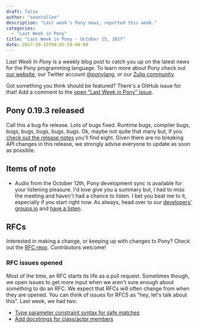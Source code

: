 ```yaml
---
draft: false
author: "seantallen"
description: "Last week's Pony news, reported this week."
categories:
  - "Last Week in Pony"
title: "Last Week in Pony - October 15, 2017"
date: 2017-10-15T08:45:59-04:00
---
```

_Last Week In Pony_ is a weekly blog post to catch you up on the latest news for the Pony programming language. To learn more about Pony check out [our website](https://ponylang.io), our Twitter account [@ponylang](https://twitter.com/ponylang), or our [Zulip community](https://ponylang.zulipchat.com).

Got something you think should be featured? There's a GitHub issue for that! Add a comment to the [open "Last Week in Pony" issue](https://github.com/ponylang/ponylang.github.io/issues?q=is%3Aissue+is%3Aopen+label%3Alast-week-in-pony).
<!-- more -->

## Pony 0.19.3 released

Call this a bug fix release. Lots of bugs fixed. Runtime bugs, compiler bugs, bugs, bugs, bugs, bugs, bugs. Ok, maybe not quite that many but, if you [check out the release notes](https://www.ponylang.io/blog/2017/10/0.19.3-released/) you'll find eight. Given there are no breaking API changes in this release, we strongly advise everyone to update as soon as possible.

## Items of note

- Audio from the October 12th, Pony development sync is available for your listening pleasure. I'd love give you a summary but, I had to miss the meeting and haven't had a chance to listen. I bet you beat me to it, especially if you start right now. As always, head over to our [developers' groups.io](https://pony.groups.io/g/dev) and [have a listen](https://sync-recordings.ponylang.io/r/2017_10_11.m4a).

## RFCs

Interested in making a change, or keeping up with changes to Pony? Check out the [RFC repo](https://github.com/ponylang/rfcs). Contributors welcome!

### RFC issues opened

Most of the time, an RFC starts its life as a pull request. Sometimes though, we open issues to get more input when we aren't sure enough about something to do an RFC. We expect that RFCs will often change from when they are opened. You can think of issues for RFCS as "hey, let's talk about this". Last week, we had two:

- [Type parameter constraint syntax for safe matches](https://github.com/ponylang/rfcs/issues/105)
- [Add docstrings for class/actor members](https://github.com/ponylang/rfcs/issues/106)

